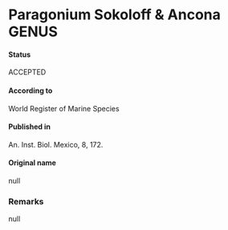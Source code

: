 Paragonium Sokoloff & Ancona GENUS
=======

#### Status
ACCEPTED

#### According to
World Register of Marine Species

#### Published in
An. Inst. Biol. Mexico, 8, 172.

#### Original name
null

### Remarks
null